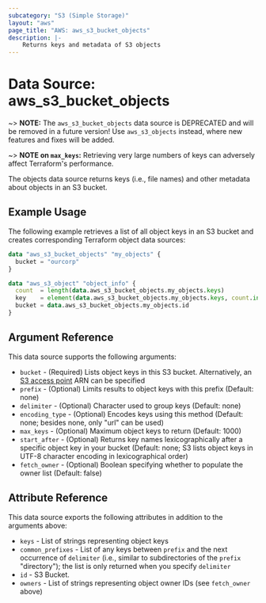 ```yaml
---
subcategory: "S3 (Simple Storage)"
layout: "aws"
page_title: "AWS: aws_s3_bucket_objects"
description: |-
    Returns keys and metadata of S3 objects
---
```


# Data Source: aws_s3_bucket_objects

~> **NOTE:** The `aws_s3_bucket_objects` data source is DEPRECATED and will be removed in a future version! Use `aws_s3_objects` instead, where new features and fixes will be added.

~> **NOTE on `max_keys`:** Retrieving very large numbers of keys can adversely affect Terraform's performance.

The objects data source returns keys (i.e., file names) and other metadata about objects in an S3 bucket.

## Example Usage

The following example retrieves a list of all object keys in an S3 bucket and creates corresponding Terraform object data sources:

```terraform
data "aws_s3_bucket_objects" "my_objects" {
  bucket = "ourcorp"
}

data "aws_s3_object" "object_info" {
  count  = length(data.aws_s3_bucket_objects.my_objects.keys)
  key    = element(data.aws_s3_bucket_objects.my_objects.keys, count.index)
  bucket = data.aws_s3_bucket_objects.my_objects.id
}
```

## Argument Reference

This data source supports the following arguments:

* `bucket` - (Required) Lists object keys in this S3 bucket. Alternatively, an [S3 access point](https://docs.aws.amazon.com/AmazonS3/latest/dev/using-access-points.html) ARN can be specified
* `prefix` - (Optional) Limits results to object keys with this prefix (Default: none)
* `delimiter` - (Optional) Character used to group keys (Default: none)
* `encoding_type` - (Optional) Encodes keys using this method (Default: none; besides none, only "url" can be used)
* `max_keys` - (Optional) Maximum object keys to return (Default: 1000)
* `start_after` - (Optional) Returns key names lexicographically after a specific object key in your bucket (Default: none; S3 lists object keys in UTF-8 character encoding in lexicographical order)
* `fetch_owner` - (Optional) Boolean specifying whether to populate the owner list (Default: false)

## Attribute Reference

This data source exports the following attributes in addition to the arguments above:

* `keys` - List of strings representing object keys
* `common_prefixes` - List of any keys between `prefix` and the next occurrence of `delimiter` (i.e., similar to subdirectories of the `prefix` "directory"); the list is only returned when you specify `delimiter`
* `id` - S3 Bucket.
* `owners` - List of strings representing object owner IDs (see `fetch_owner` above)
